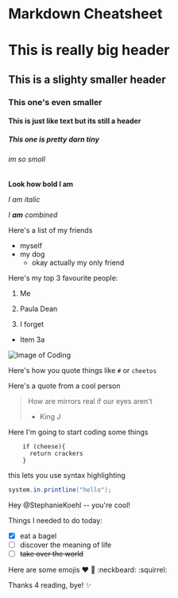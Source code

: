 # Markdown Cheatsheet

# This is really big header
## This is a slighty smaller header
### This one's even smaller
#### This is just like text but its still a header
##### This one is pretty darn tiny
###### im so smoll

**Look how bold I am**

*I am italic*

*I __am__ combined*

Here's a list of my friends
* myself
* my dog
  - okay actually my only friend

Here's my top 3 favourite people:

1. Me

2. Paula Dean

3. I forget
  * Item 3a
  
 ![Image of Coding](https://tctechcrunch2011.files.wordpress.com/2015/04/codecode.jpg)
 
 Here's how you quote things like `#` or `cheetos` 
 
 Here's a quote from a cool person
 
 > How are mirrors real if our eyes aren't
 > - King J
 
 Here I'm going to start coding some things
 
 ```
     if (cheese){
       return crackers
     }
 ```

this lets you use syntax highlighting

 ```java
 system.in.printline("hello");
 ````

Hey @StephanieKoehl -- you're cool!

Things I needed to do today:

- [x] eat a bagel
- [ ] discover the meaning of life
- [ ] ~~take over the world~~ 

Here are some emojis :heart: :girl: :neckbeard: :squirrel:

Thanks 4 reading, bye! :sparkles:

